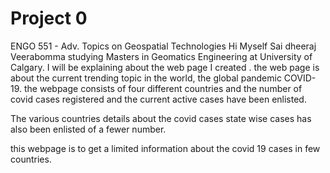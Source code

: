 # Project 0

ENGO 551 - Adv. Topics on Geospatial Technologies
Hi
Myself Sai dheeraj Veerabomma studying Masters in Geomatics Engineering at University of Calgary.
I will be explaining about the web page I created . the web page is about the current trending topic in the world, the global pandemic COVID-19. the webpage consists of four different countries and the number of covid cases registered and the current active cases have been enlisted.

The various countries details about the covid cases state wise cases has also been enlisted of a fewer number.

this webpage is to get a limited information about the covid 19 cases in few countries.

